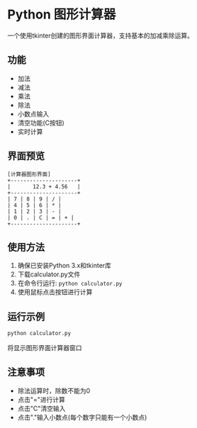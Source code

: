 # Python 图形计算器

一个使用tkinter创建的图形界面计算器，支持基本的加减乘除运算。

## 功能
- 加法
- 减法  
- 乘法
- 除法
- 小数点输入
- 清空功能(C按钮)
- 实时计算

## 界面预览
```
[计算器图形界面]
+---------------------+
|       12.3 + 4.56   |
+---------------------+
| 7 | 8 | 9 | / |
| 4 | 5 | 6 | * |
| 1 | 2 | 3 | - |
| 0 | . | C | = | + |
+---------------------+
```

## 使用方法
1. 确保已安装Python 3.x和tkinter库
2. 下载calculator.py文件
3. 在命令行运行: `python calculator.py`
4. 使用鼠标点击按钮进行计算

## 运行示例
```bash
python calculator.py
```
将显示图形界面计算器窗口

## 注意事项
- 除法运算时，除数不能为0
- 点击"="进行计算
- 点击"C"清空输入
- 点击"."输入小数点(每个数字只能有一个小数点)